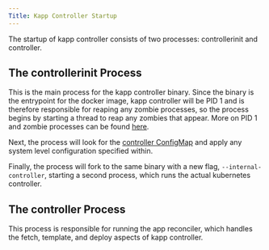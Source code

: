 ```yaml
---
Title: Kapp Controller Startup
---
```


The startup of kapp controller consists of two processes:
controllerinit and controller.

## The controllerinit Process

This is the main process for the kapp controller binary. Since the binary is
the entrypoint for the docker image, kapp controller will be PID 1
and is therefore responsible for reaping any zombie processes, so the process
begins by starting a thread to reap any zombies that appear. More on PID 1 and
zombie processes can be found [here][1].

Next, the process will look for the [controller ConfigMap][2] and apply any system level
configuration specified within.

Finally, the process will fork to the same binary with a new flag, `--internal-controller`,
starting a second process, which runs the actual kubernetes controller.

## The controller Process

This process is responsible for running the app reconciler, which handles the fetch,
template, and deploy aspects of kapp controller.

[1]: https://blog.phusion.nl/2015/01/20/docker-and-the-pid-1-zombie-reaping-problem/
[2]: controller-config.md
